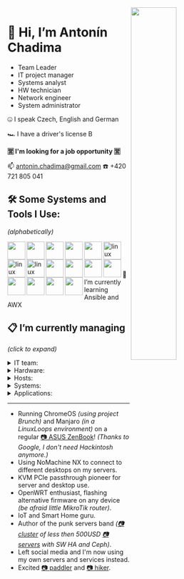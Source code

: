 <img align="right" src="https://user-images.githubusercontent.com/3483314/165919412-d30870d9-b6f8-46bc-b5fc-d62217defec5.jpg" width="45%" />
<img align="right" src="https://user-images.githubusercontent.com/3483314/166092673-fc17ee90-5659-4cc3-8173-8c30f5ef4317.jpg" width="0%" />


# 👋 Hi, I’m Antonín Chadima

- Team Leader
- IT project manager
- Systems analyst
- HW technician
- Network engineer
- System administrator

🤐 I speak Czech, English and German

🏎️ I have a driver's license B

**🈺 I'm looking for a job opportunity 🈺**

📫 antonin.chadima@gmail.com ☎️ +420 721 805 041

## 🛠️ Some Systems and Tools I Use:

*(alphabetically)*

</p>
<img src="https://cdn.jsdelivr.net/gh/devicons/devicon/icons/apache/apache-plain-wordmark.svg" align="left" width="40px" />
<img src="https://cdn.jsdelivr.net/gh/devicons/devicon/icons/apachekafka/apachekafka-original-wordmark.svg" align="left" width="40px" />
<img src="https://cdn.jsdelivr.net/gh/devicons/devicon/icons/bash/bash-plain.svg" align="left" width="40px" />
<img src="https://cdn.jsdelivr.net/gh/devicons/devicon/icons/debian/debian-plain-wordmark.svg" align="left" width="40px" />
<img src="https://cdn.jsdelivr.net/gh/devicons/devicon/icons/docker/docker-plain-wordmark.svg" align="left" width="40px" />
<img src="https://cdn.jsdelivr.net/gh/devicons/devicon/icons/dotnetcore/dotnetcore-plain.svg" align="left" alt="linux" width="40px" />
<img src="https://cdn.jsdelivr.net/gh/devicons/devicon/icons/gitlab/gitlab-plain-wordmark.svg" align="left" alt="linux" width="40px" />
<img src="https://cdn.jsdelivr.net/gh/devicons/devicon/icons/grafana/grafana-original-wordmark.svg" align="left" alt="linux" width="40px" />
<img src="https://cdn.jsdelivr.net/gh/devicons/devicon/icons/linux/linux-plain.svg" align="left" width="40px" />
<img src="https://cdn.jsdelivr.net/gh/devicons/devicon/icons/mongodb/mongodb-plain-wordmark.svg" align="left" width="40px" />
<img src="https://cdn.jsdelivr.net/gh/devicons/devicon/icons/mysql/mysql-plain-wordmark.svg" align="left" width="40px" />
<img src="https://cdn.jsdelivr.net/gh/devicons/devicon/icons/nginx/nginx-original.svg" align="left" width="40px" />
<img src="https://cdn.jsdelivr.net/gh/devicons/devicon/icons/postgresql/postgresql-plain-wordmark.svg" align="left" width="40px" />
<img src="https://cdn.jsdelivr.net/gh/devicons/devicon/icons/raspberrypi/raspberrypi-line.svg" align="left" width="40px" />
<img src="https://cdn.jsdelivr.net/gh/devicons/devicon/icons/redis/redis-plain-wordmark.svg" align="left" width="40px" />
<img src="https://cdn.jsdelivr.net/gh/devicons/devicon/icons/wordpress/wordpress-plain-wordmark.svg" align="left" width="40px" />
</br>
</br>
</br>
</p>

🌱 I’m currently learning Ansible and AWX

## 📋 I’m currently managing

*(click to expand)*

<details closed>
  <summary>IT team:</summary>
  another 5 team members
</details>

<details closed>
  <summary>Hardware:</summary>
  the punk servers
</details>

<details closed>
  <summary>Hosts:</summary>
  SWITCH configuration
   IPMI
     Proxmox Virtual Environment
  CEPH
  InfluxdDB and Grafana
  click on the image to get online data
<img src="https://user-images.githubusercontent.com/3483314/165904855-adced836-4200-49e9-bdc3-29f49aaf7e72.png" width="50%" />
<img src="https://user-images.githubusercontent.com/3483314/165904830-2d9d85c4-2fb4-49ae-8af8-037907e97320.png" width="50%" />
<img src="https://user-images.githubusercontent.com/3483314/165904812-3257ead7-9381-468e-b27e-b81583769f10.png" width="50%" />
<img src="https://user-images.githubusercontent.com/3483314/165904742-9c4d6a03-efdf-4023-9a40-bc984126dc27.png" width="50%" />
</details>

<details closed>
  <summary>Systems:</summary>
  <ul>
  <li>Firewall <i>(SNAT, DNAT, PAT and Port Forwarding, SQM QoS, Security)</i></li>
  <li>DNS / DHCP <i>(local network management)</i></li>
  <li>Wireguard <i>(connecting developers and administrators to the server room network)</i></li>
  <li>OpenVPN / IPSec <i>(interconnection of different server sites with each other)</i></li>
 
    Proxmox Mail Gateway
    Proxmox Backup Server 
  <li>Nginx / Nginx Proxy Manager  <i>(reverse proxy, SSL termination, client-side certificate authentication, certificate management)</i></li>
  </ul>
</details>

<details closed>
  <summary>Applications:</summary>
  <ul>
  <li>Redmine <i>(project management web application)</i></li>
  <li>XWiki <i>(enterprise wiki platform)</i></li>
  <li>Mattermost <i>(communication, collaboration, and workflow orchestration platform)</i></li>
  <li>Nextcloud Hub <i>(content collaboration platform)</i></li>
  <li>ONLYOFFICE Docs <i>(online editor for text documents, spreadsheets, and presentations)</i></li>
  <li>iRedMail <i>(mail server platform with webmail, calendar, contacts and activesync)</i></li>
  </ul> 
</details>

---

- Running ChromeOS *(using project Brunch)* and Manjaro *(in a LinuxLoops environment)* on a regular [📷 ASUS ZenBook](https://user-images.githubusercontent.com/3483314/166095249-c7ec2b62-d6ee-4898-9903-4e26f9f48d6a.jpg)! *(Thanks to Google, I don't need Hackintosh anymore.)*
- Using NoMachine NX to connect to different desktops on my servers.
- KVM PCIe passthrough pioneer for server and desktop use.
- OpenWRT enthusiast, flashing alternative firmware on any device *(be afraid little MikroTik router)*.
- IoT and Smart Home guru.
- Author of the punk servers band *([📷 cluster](https://user-images.githubusercontent.com/3483314/166092673-fc17ee90-5659-4cc3-8173-8c30f5ef4317.jpg) of less then 500USD [📷 servers](https://user-images.githubusercontent.com/3483314/165919412-d30870d9-b6f8-46bc-b5fc-d62217defec5.jpg) with SW HA and Ceph)*.
- Left social media and I'm now using my own servers and services instead.
- Excited [📷 paddler](https://user-images.githubusercontent.com/3483314/166096886-9b07cf8b-17e1-498a-bf1c-92df7c5010ba.jpg) and [📷 hiker](https://user-images.githubusercontent.com/3483314/166096856-0acc4753-f790-48fc-95f7-5c2ff276b689.jpg).
